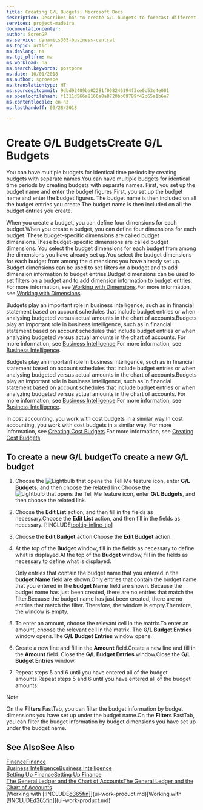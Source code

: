 ```yaml
---
title: Creating G/L Budgets| Microsoft Docs
description: Describes hos to create G/L budgets to forecast different financial activities and assign dimensions for business intelligence purposes.
services: project-madeira
documentationcenter: 
author: SorenGP
ms.service: dynamics365-business-central
ms.topic: article
ms.devlang: na
ms.tgt_pltfrm: na
ms.workload: na
ms.search.keywords: postpone
ms.date: 10/01/2018
ms.author: sgroespe
ms.translationtype: HT
ms.sourcegitcommit: 9dbd92409ba02281f008246194f3ce0c53e4e001
ms.openlocfilehash: f1311d566a8166a8a8720bb09789f42c65a1b6e7
ms.contentlocale: en-nz
ms.lasthandoff: 09/28/2018

---
```

# <a name="create-gl-budgets"></a><span data-ttu-id="fac4a-103">Create G/L Budgets</span><span class="sxs-lookup"><span data-stu-id="fac4a-103">Create G/L Budgets</span></span>
<span data-ttu-id="fac4a-104">You can have multiple budgets for identical time periods by creating budgets with separate names.</span><span class="sxs-lookup"><span data-stu-id="fac4a-104">You can have multiple budgets for identical time periods by creating budgets with separate names.</span></span> <span data-ttu-id="fac4a-105">First, you set up the budget name and enter the budget figures.</span><span class="sxs-lookup"><span data-stu-id="fac4a-105">First, you set up the budget name and enter the budget figures.</span></span> <span data-ttu-id="fac4a-106">The budget name is then included on all the budget entries you create.</span><span class="sxs-lookup"><span data-stu-id="fac4a-106">The budget name is then included on all the budget entries you create.</span></span>  

 <span data-ttu-id="fac4a-107">When you create a budget, you can define four dimensions for each budget.</span><span class="sxs-lookup"><span data-stu-id="fac4a-107">When you create a budget, you can define four dimensions for each budget.</span></span> <span data-ttu-id="fac4a-108">These budget-specific dimensions are called budget dimensions.</span><span class="sxs-lookup"><span data-stu-id="fac4a-108">These budget-specific dimensions are called budget dimensions.</span></span> <span data-ttu-id="fac4a-109">You select the budget dimensions for each budget from among the dimensions you have already set up.</span><span class="sxs-lookup"><span data-stu-id="fac4a-109">You select the budget dimensions for each budget from among the dimensions you have already set up.</span></span> <span data-ttu-id="fac4a-110">Budget dimensions can be used to set filters on a budget and to add dimension information to budget entries.</span><span class="sxs-lookup"><span data-stu-id="fac4a-110">Budget dimensions can be used to set filters on a budget and to add dimension information to budget entries.</span></span> <span data-ttu-id="fac4a-111">For more information, see [Working with Dimensions](finance-dimensions.md).</span><span class="sxs-lookup"><span data-stu-id="fac4a-111">For more information, see [Working with Dimensions](finance-dimensions.md).</span></span>

 <span data-ttu-id="fac4a-112">Budgets play an important role in business intelligence, such as in financial statement based on account schedules that include budget entries or when analysing budgeted versus actual amounts in the chart of accounts.</span><span class="sxs-lookup"><span data-stu-id="fac4a-112">Budgets play an important role in business intelligence, such as in financial statement based on account schedules that include budget entries or when analyzing budgeted versus actual amounts in the chart of accounts.</span></span> <span data-ttu-id="fac4a-113">For more information, see [Business Intelligence](bi.md).</span><span class="sxs-lookup"><span data-stu-id="fac4a-113">For more information, see [Business Intelligence](bi.md).</span></span>

 <span data-ttu-id="fac4a-114">Budgets play an important role in business intelligence, such as in financial statement based on account schedules that include budget entries or when analysing budgeted versus actual amounts in the chart of accounts.</span><span class="sxs-lookup"><span data-stu-id="fac4a-114">Budgets play an important role in business intelligence, such as in financial statement based on account schedules that include budget entries or when analyzing budgeted versus actual amounts in the chart of accounts.</span></span> <span data-ttu-id="fac4a-115">For more information, see [Business Intelligence](bi.md).</span><span class="sxs-lookup"><span data-stu-id="fac4a-115">For more information, see [Business Intelligence](bi.md).</span></span>

<span data-ttu-id="fac4a-116">In cost accounting, you work with cost budgets in a similar way.</span><span class="sxs-lookup"><span data-stu-id="fac4a-116">In cost accounting, you work with cost budgets in a similar way.</span></span> <span data-ttu-id="fac4a-117">For more information, see [Creating Cost Budgets](finance-create-cost-budgets.md).</span><span class="sxs-lookup"><span data-stu-id="fac4a-117">For more information, see [Creating Cost Budgets](finance-create-cost-budgets.md).</span></span>    

## <a name="to-create-a-new-gl-budget"></a><span data-ttu-id="fac4a-118">To create a new G/L budget</span><span class="sxs-lookup"><span data-stu-id="fac4a-118">To create a new G/L budget</span></span>  
1. <span data-ttu-id="fac4a-119">Choose the ![Lightbulb that opens the Tell Me feature](media/ui-search/search_small.png "Tell me what you want to do") icon, enter **G/L Budgets**, and then choose the related link.</span><span class="sxs-lookup"><span data-stu-id="fac4a-119">Choose the ![Lightbulb that opens the Tell Me feature](media/ui-search/search_small.png "Tell me what you want to do") icon, enter **G/L Budgets**, and then choose the related link.</span></span>  
2. <span data-ttu-id="fac4a-120">Choose the **Edit List** action, and then fill in the fields as necessary.</span><span class="sxs-lookup"><span data-stu-id="fac4a-120">Choose the **Edit List** action, and then fill in the fields as necessary.</span></span> [!INCLUDE[tooltip-inline-tip](includes/tooltip-inline-tip_md.md)]  
3. <span data-ttu-id="fac4a-121">Choose the **Edit Budget** action.</span><span class="sxs-lookup"><span data-stu-id="fac4a-121">Choose the **Edit Budget** action.</span></span>
4. <span data-ttu-id="fac4a-122">At the top of the **Budget** window, fill in the fields as necessary to define what is displayed.</span><span class="sxs-lookup"><span data-stu-id="fac4a-122">At the top of the **Budget** window, fill in the fields as necessary to define what is displayed.</span></span>  

    <span data-ttu-id="fac4a-123">Only entries that contain the budget name that you entered in the **budget Name** field are shown.</span><span class="sxs-lookup"><span data-stu-id="fac4a-123">Only entries that contain the budget name that you entered in the **budget Name** field are shown.</span></span> <span data-ttu-id="fac4a-124">Because the budget name has just been created, there are no entries that match the filter.</span><span class="sxs-lookup"><span data-stu-id="fac4a-124">Because the budget name has just been created, there are no entries that match the filter.</span></span> <span data-ttu-id="fac4a-125">Therefore, the window is empty.</span><span class="sxs-lookup"><span data-stu-id="fac4a-125">Therefore, the window is empty.</span></span>  
5. <span data-ttu-id="fac4a-126">To enter an amount, choose the relevant cell in the matrix.</span><span class="sxs-lookup"><span data-stu-id="fac4a-126">To enter an amount, choose the relevant cell in the matrix.</span></span> <span data-ttu-id="fac4a-127">The **G/L Budget Entries** window opens.</span><span class="sxs-lookup"><span data-stu-id="fac4a-127">The **G/L Budget Entries** window opens.</span></span>  
6. <span data-ttu-id="fac4a-128">Create a new line and fill in the **Amount** field.</span><span class="sxs-lookup"><span data-stu-id="fac4a-128">Create a new line and fill in the **Amount** field.</span></span> <span data-ttu-id="fac4a-129">Close the **G/L Budget Entries** window.</span><span class="sxs-lookup"><span data-stu-id="fac4a-129">Close the **G/L Budget Entries** window.</span></span>  
7. <span data-ttu-id="fac4a-130">Repeat steps 5 and 6 until you have entered all of the budget amounts.</span><span class="sxs-lookup"><span data-stu-id="fac4a-130">Repeat steps 5 and 6 until you have entered all of the budget amounts.</span></span>  

> [!NOTE]  
>  <span data-ttu-id="fac4a-131">On the **Filters** FastTab, you can filter the budget information by budget dimensions you have set up under the budget name.</span><span class="sxs-lookup"><span data-stu-id="fac4a-131">On the **Filters** FastTab, you can filter the budget information by budget dimensions you have set up under the budget name.</span></span>   

## <a name="see-also"></a><span data-ttu-id="fac4a-132">See Also</span><span class="sxs-lookup"><span data-stu-id="fac4a-132">See Also</span></span>
[<span data-ttu-id="fac4a-133">Finance</span><span class="sxs-lookup"><span data-stu-id="fac4a-133">Finance</span></span>](finance.md)  
[<span data-ttu-id="fac4a-134">Business Intelligence</span><span class="sxs-lookup"><span data-stu-id="fac4a-134">Business Intelligence</span></span>](bi.md)  
[<span data-ttu-id="fac4a-135">Setting Up Finance</span><span class="sxs-lookup"><span data-stu-id="fac4a-135">Setting Up Finance</span></span>](finance-setup-finance.md)  
[<span data-ttu-id="fac4a-136">The General Ledger and the Chart of Accounts</span><span class="sxs-lookup"><span data-stu-id="fac4a-136">The General Ledger and the Chart of Accounts</span></span>](finance-general-ledger.md)  
<span data-ttu-id="fac4a-137">[Working with [!INCLUDE[d365fin](includes/d365fin_md.md)]](ui-work-product.md)</span><span class="sxs-lookup"><span data-stu-id="fac4a-137">[Working with [!INCLUDE[d365fin](includes/d365fin_md.md)]](ui-work-product.md)</span></span>  

